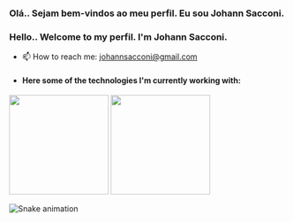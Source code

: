### Olá.. Sejam bem-vindos ao meu perfil. Eu sou Johann Sacconi.
### Hello.. Welcome to my perfil. I'm Johann Sacconi.

- 📫 How to reach me: johannsacconi@gmail.com


- #### Here some of the technologies I'm currently working with:

<div>
<img height="180em" src="https://github-readme-stats-dgfd.vercel.app/api/top-langs/?username=JESFTechnology&layout=compact&langs_count=7&theme=dracula"/>
<img height="180em" src="https://github-readme-stats-dgfd.vercel.app/api?username=JESFTechnology&show_icons=true&theme=dracula&include_all_commits=true&count_private=true"/>
</div>
  
![Snake animation](https://github.com/JESFTechnology/JESFTechnology/blob/output/github-contribution-grid-snake-dark.svg)
